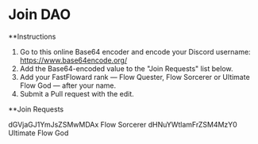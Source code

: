# Join DAO

**Instructions

1. Go to this online Base64 encoder and encode your Discord username: https://www.base64encode.org/
2. Add the Base64-encoded value to the "Join Requests" list below.
3. Add your FastFloward rank — Flow Quester, Flow Sorcerer or Ultimate Flow God — after your name.
4. Submit a Pull request with the edit.

**Join Requests

dGVjaGJ1YmJsZSMwMDAx Flow Sorcerer
dHNuYWtlamFrZSM4MzY0 Ultimate Flow God

